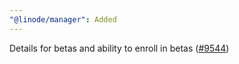 ```yaml
---
"@linode/manager": Added
---
```


Details for betas and ability to enroll in betas ([#9544](https://github.com/linode/manager/pull/9544))

